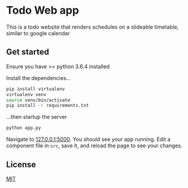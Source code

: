 # Todo Web app

This is a todo website that renders schedules on a slideable timetable, similar to google calendar     

## Get started

Ensure you have >= python 3.6.4 installed

Install the dependencies...

```bash
pip install virtualenv
virtualenv venv
source venv/bin/activate
pip install -r requirements.txt
```

...then startup the server 

```bash
python app.py
```

Navigate to [127.0.0.1:5000](http://127.0.0.1:5000). You should see your app running. Edit a component file in `src`, save it, and reload the page to see your changes.

## License

[MIT](https://choosealicense.com/licenses/mit/)
